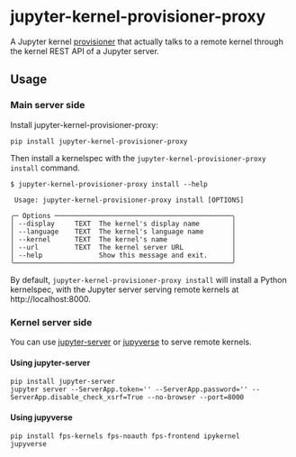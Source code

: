 # jupyter-kernel-provisioner-proxy

A Jupyter kernel [provisioner](https://jupyter-client.readthedocs.io/en/stable/provisioning.html) that actually talks to a remote kernel through the kernel REST API of a Jupyter server.

## Usage

### Main server side

Install jupyter-kernel-provisioner-proxy:

```console
pip install jupyter-kernel-provisioner-proxy
```

Then install a kernelspec with the `jupyter-kernel-provisioner-proxy install` command.

```console
$ jupyter-kernel-provisioner-proxy install --help

 Usage: jupyter-kernel-provisioner-proxy install [OPTIONS]

╭─ Options ────────────────────────────────────────────╮
│ --display     TEXT  The kernel's display name        │
│ --language    TEXT  The kernel's language name       │
│ --kernel      TEXT  The kernel's name                │
│ --url         TEXT  The kernel server URL            │
│ --help              Show this message and exit.      │
╰──────────────────────────────────────────────────────╯
```

By default, `jupyter-kernel-provisioner-proxy install` will install a Python kernelspec, with the Jupyter server serving remote kernels at http://localhost:8000.

### Kernel server side

You can use [jupyter-server](https://github.com/jupyter-server/jupyter_server) or [jupyverse](https://github.com/jupyter-server/jupyverse) to serve remote kernels.

#### Using jupyter-server

```console
pip install jupyter-server
jupyter server --ServerApp.token='' --ServerApp.password='' --ServerApp.disable_check_xsrf=True --no-browser --port=8000
```

#### Using jupyverse

```console
pip install fps-kernels fps-noauth fps-frontend ipykernel
jupyverse
```
